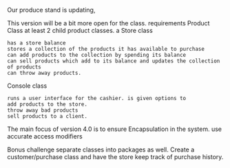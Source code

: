 Our produce stand is updating,


This version will be a bit more open for the class.
requirements
Product Class
at least 2 child product classes.
a Store class

    has a store balance
    stores a collection of the products it has available to purchase
    can add products to the collection by spending its balance
    can sell products which add to its balance and updates the collection of products
    can throw away products.

Console class

    runs a user interface for the cashier. is given options to 
    add products to the store.
    throw away bad products
    sell products to a client.

The main focus of version 4.0 is to ensure Encapsulation in the system. use accurate access modifiers


Bonus challenge separate classes into packages as well.
Create a customer/purchase class and have the store keep track of purchase history.
